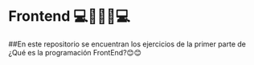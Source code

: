 # Frontend 💻👩🏻‍💻💻

##En este repositorio se encuentran los ejercicios de la primer parte de ¿Qué es la programación FrontEnd?😊😊
